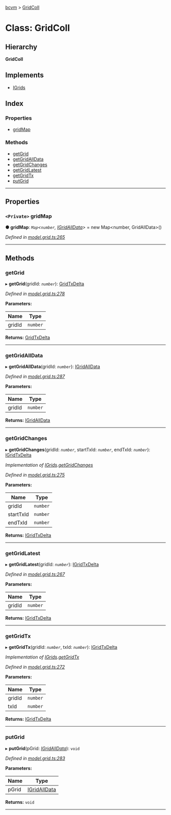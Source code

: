 [bcvm](../README.md) > [GridColl](../classes/gridcoll.md)

# Class: GridColl

## Hierarchy

**GridColl**

## Implements

* [IGrids](../interfaces/igrids.md)

## Index

### Properties

* [gridMap](gridcoll.md#gridmap)

### Methods

* [getGrid](gridcoll.md#getgrid)
* [getGridAllData](gridcoll.md#getgridalldata)
* [getGridChanges](gridcoll.md#getgridchanges)
* [getGridLatest](gridcoll.md#getgridlatest)
* [getGridTx](gridcoll.md#getgridtx)
* [putGrid](gridcoll.md#putgrid)

---

## Properties

<a id="gridmap"></a>

### `<Private>` gridMap

**● gridMap**: *`Map`<`number`, [IGridAllData](../interfaces/igridalldata.md)>* =  new Map<number, GridAllData>()

*Defined in [model.grid.ts:265](https://github.com/boardwalktech/Boardwalk-Client-Virtual-Machine-JS/blob/bd51c2e/typescript/src/model.grid.ts#L265)*

___

## Methods

<a id="getgrid"></a>

###  getGrid

▸ **getGrid**(gridId: *`number`*): [GridTxDelta](gridtxdelta.md)

*Defined in [model.grid.ts:278](https://github.com/boardwalktech/Boardwalk-Client-Virtual-Machine-JS/blob/bd51c2e/typescript/src/model.grid.ts#L278)*

**Parameters:**

| Name | Type |
| ------ | ------ |
| gridId | `number` |

**Returns:** [GridTxDelta](gridtxdelta.md)

___
<a id="getgridalldata"></a>

###  getGridAllData

▸ **getGridAllData**(gridId: *`number`*): [IGridAllData](../interfaces/igridalldata.md)

*Defined in [model.grid.ts:287](https://github.com/boardwalktech/Boardwalk-Client-Virtual-Machine-JS/blob/bd51c2e/typescript/src/model.grid.ts#L287)*

**Parameters:**

| Name | Type |
| ------ | ------ |
| gridId | `number` |

**Returns:** [IGridAllData](../interfaces/igridalldata.md)

___
<a id="getgridchanges"></a>

###  getGridChanges

▸ **getGridChanges**(gridId: *`number`*, startTxId: *`number`*, endTxId: *`number`*): [IGridTxDelta](../interfaces/igridtxdelta.md)

*Implementation of [IGrids](../interfaces/igrids.md).[getGridChanges](../interfaces/igrids.md#getgridchanges)*

*Defined in [model.grid.ts:275](https://github.com/boardwalktech/Boardwalk-Client-Virtual-Machine-JS/blob/bd51c2e/typescript/src/model.grid.ts#L275)*

**Parameters:**

| Name | Type |
| ------ | ------ |
| gridId | `number` |
| startTxId | `number` |
| endTxId | `number` |

**Returns:** [IGridTxDelta](../interfaces/igridtxdelta.md)

___
<a id="getgridlatest"></a>

###  getGridLatest

▸ **getGridLatest**(gridId: *`number`*): [IGridTxDelta](../interfaces/igridtxdelta.md)

*Defined in [model.grid.ts:267](https://github.com/boardwalktech/Boardwalk-Client-Virtual-Machine-JS/blob/bd51c2e/typescript/src/model.grid.ts#L267)*

**Parameters:**

| Name | Type |
| ------ | ------ |
| gridId | `number` |

**Returns:** [IGridTxDelta](../interfaces/igridtxdelta.md)

___
<a id="getgridtx"></a>

###  getGridTx

▸ **getGridTx**(gridId: *`number`*, txId: *`number`*): [IGridTxDelta](../interfaces/igridtxdelta.md)

*Implementation of [IGrids](../interfaces/igrids.md).[getGridTx](../interfaces/igrids.md#getgridtx)*

*Defined in [model.grid.ts:272](https://github.com/boardwalktech/Boardwalk-Client-Virtual-Machine-JS/blob/bd51c2e/typescript/src/model.grid.ts#L272)*

**Parameters:**

| Name | Type |
| ------ | ------ |
| gridId | `number` |
| txId | `number` |

**Returns:** [IGridTxDelta](../interfaces/igridtxdelta.md)

___
<a id="putgrid"></a>

###  putGrid

▸ **putGrid**(pGrid: *[IGridAllData](../interfaces/igridalldata.md)*): `void`

*Defined in [model.grid.ts:283](https://github.com/boardwalktech/Boardwalk-Client-Virtual-Machine-JS/blob/bd51c2e/typescript/src/model.grid.ts#L283)*

**Parameters:**

| Name | Type |
| ------ | ------ |
| pGrid | [IGridAllData](../interfaces/igridalldata.md) |

**Returns:** `void`

___

